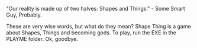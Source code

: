 
"Our reality is made up of two halves: Shapes and Things." - Some Smart Guy, Probably.

These are very wise words, but what do they mean? Shape Thing is a game about Shapes, Things and becoming gods. To play, run the EXE in the PLAYME folder. Ok, goodbye.
